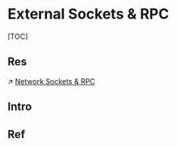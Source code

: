 # External Sockets & RPC

[TOC]



## Res
↗ [Network Sockets & RPC](../../../IO%20System/IO%20Generality%20(via%20Abstraction)/Network%20Sockets%20&%20RPC/Network%20Sockets%20&%20RPC.md)



## Intro


## Ref

